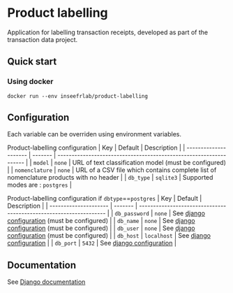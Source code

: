 # Product labelling

Application for labelling transaction receipts, developed as part of the transaction data project.

## Quick start

### Using docker

```
docker run --env inseefrlab/product-labelling
```

## Configuration

Each variable can be overriden using environment variables.

Product-labelling configuration
| Key | Default | Description |
| --------------------- | ------- | ------------------------------------------------------------------ |
| `model` | `none` | URL of text classification model (must be configured) |
| `nomenclature` | `none` | URL of a CSV file which contains complete list of nomenclature products with no header |
| `db_type` | `sqlite3` | Supported modes are : `postgres` |

Product-labelling configuration if `dbtype`==`postgres`
| Key | Default | Description |
| --------------------- | ------- | ------------------------------------------------------------------ |
| `db_password` | `none` | See [django configuration](https://docs.djangoproject.com/fr/3.0/ref/settings/#std:setting-DATABASES) (must be configured) |
| `db_name` | `none` | See [django configuration](https://docs.djangoproject.com/fr/3.0/ref/settings/#std:setting-DATABASES) (must be configured) |
| `db_user` | `none` | See [django configuration](https://docs.djangoproject.com/fr/3.0/ref/settings/#std:setting-DATABASES) (must be configured) |
| `db_host` | `localhost` | See [django configuration](https://docs.djangoproject.com/fr/3.0/ref/settings/#std:setting-DATABASES) |
| `db_port` | `5432` | See [django configuration](https://docs.djangoproject.com/fr/3.0/ref/settings/#std:setting-DATABASES) |

## Documentation

See [Django documentation](https://docs.djangoproject.com/fr/3.0/)



